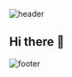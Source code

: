 ![header](https://capsule-render.vercel.app/api?type=wave&color=auto&height=300&section=header&text=WelcometoMyGithubProfile%20render&fontSize=90)

## Hi there 👋

<!--
**Ran9waves/Ran9waves** is a ✨ _special_ ✨ repository because its `README.md` (this file) appears on your GitHub profile.

Here are some ideas to get you started:

- 🔭 I’m currently working on ...
- 🌱 I’m currently learning ...
- 👯 I’m looking to collaborate on ...
- 🤔 I’m looking for help with ...
- 💬 Ask me about ...
- 📫 How to reach me: ...
- 😄 Pronouns: ...
- ⚡ Fun fact: ...
-->
![footer](https://capsule-render.vercel.app/api?section=footer)
